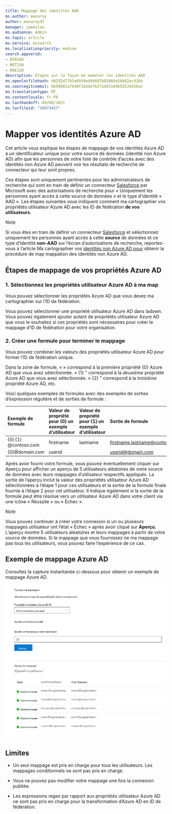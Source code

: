 ```yaml
---
title: Mappage des identités AAD
ms.author: monaray
author: monaray97
manager: jameslau
ms.audience: Admin
ms.topic: article
ms.service: mssearch
ms.localizationpriority: medium
search.appverid:
- BFB160
- MET150
- MOE150
description: Étapes sur la façon de mameler les identités AAD
ms.openlocfilehash: d0292d77b3a0936ed60682b8388de1bb82ac43bb
ms.sourcegitcommit: bb99601a7bd0f16dde7b271de516465d134e5bac
ms.translationtype: MT
ms.contentlocale: fr-FR
ms.lasthandoff: 09/08/2021
ms.locfileid: "58973457"
---
```

# <a name="map-your-azure-ad-identities"></a>Mapper vos identités Azure AD   

Cet article vous explique les étapes de mappage de vos identités Azure AD à un identificateur unique pour votre source de données (identité non Azure AD) afin que les personnes de votre liste de contrôle d’accès avec des identités non Azure AD peuvent voir les résultats de recherche de connecteur qui leur sont propres.

Ces étapes sont uniquement pertinentes pour les administrateurs de recherche qui sont en train de définir un connecteur [Salesforce](salesforce-connector.md) par Microsoft avec des autorisations de recherche pour « Uniquement les personnes ayant accès à cette source de données » et le type d’identité « AAD ». Les étapes suivantes vous indiquent comment ma cartographier vos propriétés utilisateur Azure AD avec les ID de fédération **de vos utilisateurs.**

>[!NOTE]
>Si vous êtes en train de définir un connecteur [Salesforce](salesforce-connector.md) et sélectionnez uniquement les personnes ayant accès à cette **source** de données et ce type d’identité **non-AAD** sur l’écran d’autorisations de recherche, reportez-vous à l’article Ma cartographier vos [identités non Azure AD pour](map-non-aad.md) obtenir la procédure de map mappation des identités non Azure AD.  

## <a name="steps-for-mapping-your-azure-ad-properties"></a>Étapes de mappage de vos propriétés Azure AD

### <a name="1-select-azure-ad-user-properties-to-map"></a>1. Sélectionnez les propriétés utilisateur Azure AD à ma map

Vous pouvez sélectionner les propriétés Azure AD que vous devez ma cartographier sur l’ID de fédération.

Vous pouvez sélectionner une propriété utilisateur Azure AD dans ladown. Vous pouvez également ajouter autant de propriétés utilisateur Azure AD que vous le souhaitez si ces propriétés sont nécessaires pour créer le mappage d’ID de fédération pour votre organisation.

### <a name="2-create-formula-to-complete-mapping"></a>2. Créer une formule pour terminer le mappage

Vous pouvez combiner les valeurs des propriétés utilisateur Azure AD pour former l’ID de fédération unique.

Dans la zone de formule, « » correspond à la première propriété {0} Azure AD que vous avez sélectionnée.  « {1} " correspond à la *deuxième* propriété Azure AD que vous avez sélectionnée. « {2} " correspond à la *troisième* propriété Azure AD, etc.  

Voici quelques exemples de formules avec des exemples de sorties d’expression régulière et de sorties de formule :

| Exemple de formule                  | Valeur de propriété pour {0} un exemple d’utilisateur                 | Valeur de propriété pour {1} un exemple d’utilisateur           | Sortie de formule                  |
| :------------------- | :------------------- |:---------------|:---------------|
| {0}.{1} @contoso.com  | firstname | lastname |firstname.lastname@contoso.com
| {0}@domain.com                 | userid                 |             |userid@domain.com

Après avoir fourni votre formule,  vous pouvez éventuellement cliquer sur Aperçu pour afficher un aperçu de 5 utilisateurs aléatoires de votre source de données avec leurs mappages d’utilisateur respectifs appliqués. La sortie de l’aperçu inclut la valeur des propriétés utilisateur Azure AD sélectionnées à l’étape 1 pour ces utilisateurs et la sortie de la formule finale fournie à l’étape 2 pour cet utilisateur. Il indique également si la sortie de la formule peut être résolue vers un utilisateur Azure AD dans votre client via une icône « Réussite » ou « Échec ».  

>[!NOTE]
>Vous pouvez continuer à créer votre connexion si un ou plusieurs mappages utilisateur ont l’état « Échec » après avoir cliqué sur **Aperçu.** L’aperçu montre 5 utilisateurs aléatoires et leurs mappages à partir de votre source de données. Si le mappage que vous fournissez ne ma mappage pas tous les utilisateurs, vous pouvez faire l’expérience de ce cas.

## <a name="sample-azure-ad-mapping"></a>Exemple de mappage Azure AD

Consultez la capture instantanée ci-dessous pour obtenir un exemple de mappage Azure AD.

![Exemple de capture instantanée de la page de mappage Azure AD.](media/aad-mapping.png)

## <a name="limitations"></a>Limites  

- Un seul mappage est pris en charge pour tous les utilisateurs. Les mappages conditionnels ne sont pas pris en charge.  

- Vous ne pouvez pas modifier votre mappage une fois la connexion publiée.  

- Les expressions regex par rapport aux propriétés utilisateur Azure AD ne sont pas pris en charge pour la transformation d’Azure AD en ID de fédération.